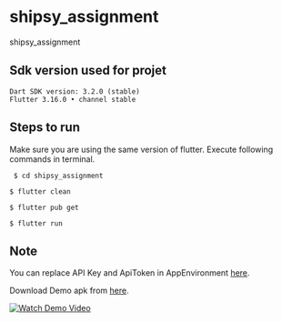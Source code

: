 # shipsy_assignment

shipsy_assignment

## Sdk version used for projet
    Dart SDK version: 3.2.0 (stable)
    Flutter 3.16.0 • channel stable



## Steps to run

  Make sure you are using the same version of flutter.
    Execute following commands in terminal.


``` $ cd shipsy_assignment```


``` $ flutter clean ```


``` $ flutter pub get ```


``` $ flutter run ```

    


## Note

You can replace API Key and ApiToken in AppEnvironment [here](https://github.com/Alabhya268/Shipsy-Assignment/blob/main/lib/app_environment/app_environment.dart).

Download Demo apk from [here](https://github.com/Alabhya268/Shipsy-Assignment/raw/laptop/demo/shipsy_assignment.apk).



[![Watch Demo Video](https://github.com/Alabhya268/Shipsy-Assignment/blob/laptop/demo/shipsy_thumbnail.png?raw=true)](https://github.com/Alabhya268/Shipsy-Assignment/raw/laptop/demo/shipsy_assignment_clip.MP4)

